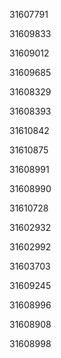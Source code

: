 31607791

31609833

31609012

31609685

31608329

31608393

31610842

31610875

31608991

31608990

31610728

31602932

31602992

31603703

31609245

31608996

31608908

31608998

